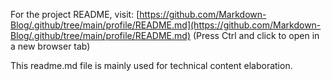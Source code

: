 ﻿For the project README, visit: [https://github.com/Markdown-Blog/.github/tree/main/profile/README.md](https://github.com/Markdown-Blog/.github/tree/main/profile/README.md) 
(Press Ctrl and click to open in a new browser tab)

This readme.md file is mainly used for technical content elaboration. 
